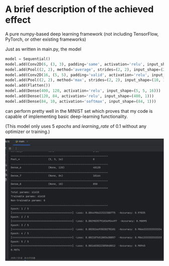 # A brief description of the achieved effect
A pure numpy-based deep learning framework (not including TensorFlow, PyTorch, or other existing frameworks)

Just as written in main.py, the model
```python
model = Sequential()
model.add(Conv2D(6, (3, 3), padding='same', activation='relu', input_shape=(28, 28, 1)))
model.add(Pool((2, 2), method='average', strides=(2, 2), input_shape=(28, 28, 6)))
model.add(Conv2D(16, (5, 5), padding='valid', activation='relu', input_shape=(14, 14, 6)))
model.add(Pool((2, 2), method='max', strides=(2, 2), input_shape=(10, 10, 16)))
model.add(Flatten())
model.add(Dense(400, 120, activation='relu', input_shape=(5, 5, 16)))
model.add(Dense(120, 84, activation='relu', input_shape=(400, 1)))
model.add(Dense(84, 10, activation='softmax', input_shape=(84, 1)))
```
can perform pretty well in the MINIST set which proves that my code is capable of implementing basic deep-learning functionality.

(This model only uses 5 *epochs* and *learning_rate* of 0.1 without any optimizer or training.)

![screen_shot_1](./images/screen_shot_1.png)
